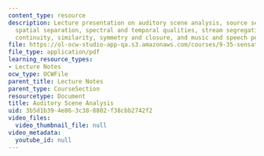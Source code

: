 ```yaml
---
content_type: resource
description: Lecture presentation on auditory scene analysis, source segregation,
  spatial separation, spectral and temporal qualities, stream segregation, proximity,
  continuity, similarity, symmetry and closure, and music and speech perception,
file: https://ol-ocw-studio-app-qa.s3.amazonaws.com/courses/9-35-sensation-and-perception-spring-2009/3b5d1b394e863c388802f38cbb2742f2_MIT9_35s09_lec01_auditory.pdf
file_type: application/pdf
learning_resource_types:
- Lecture Notes
ocw_type: OCWFile
parent_title: Lecture Notes
parent_type: CourseSection
resourcetype: Document
title: Auditory Scene Analysis
uid: 3b5d1b39-4e86-3c38-8802-f38cbb2742f2
video_files:
  video_thumbnail_file: null
video_metadata:
  youtube_id: null
---
```

